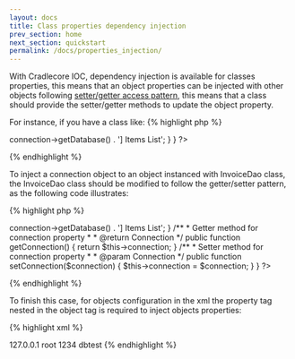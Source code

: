 ```yaml
---
layout: docs
title: Class properties dependency injection
prev_section: home
next_section: quickstart
permalink: /docs/properties_injection/
---
```


With Cradlecore IOC, dependency injection is available for classes properties, this means that an object properties can be injected 
with other objects following [setter/getter access pattern](http://en.wikipedia.org/wiki/Mutator_method), this means that a class should provide the setter/getter methods to update the object property.

For instance, if you have a class like:
{% highlight php %}
<?php
class InvoiceDao {
    private $connection;
    
    public function __construct() {}
    
    public function getItems(){      
        return '[' . $this->connection->getDatabase()  . '] Items List';
    }
}
?>
{% endhighlight %}

To inject a connection object to an object instanced with InvoiceDao class, the InvoiceDao class should be modified to follow the getter/setter pattern, as the following code illustrates:

{% highlight php %}
<?php
class InvoiceDao {
    private $connection;
    
    public function __construct() {}
    
    public function getItems(){      
        return '[' . $this->connection->getDatabase()  . '] Items List';
    }
    
    /**
     * Getter method for connection property
     * 
     * @return Connection
     */
    public function getConnection() {
        return $this->connection;
    }
    
    /**
     * Setter method for connection property
     * 
     * @param Connection
     */
    public function setConnection($connection) {
        $this->connection = $connection;
    }
}
?>
{% endhighlight %}

To finish this case, for objects configuration in the xml the property tag nested in the object tag is required to inject objects properties:

{% highlight xml %}
<?xml version="1.0" encoding="UTF-8"?>
<objects>
    <object id="connectionObject" class="Connection">
        <constructor-argument name="host">127.0.0.1</constructor-argument>
        <constructor-argument name="user">root</constructor-argument>
        <constructor-argument name="password">1234</constructor-argument>
        <constructor-argument name="database">dbtest</constructor-argument>
    </object>
    <object id="invoiceData" class="InvoiceDao">
        <property name="connection" ref="connectionObject" />
    </object>
</objects>
{% endhighlight %}
